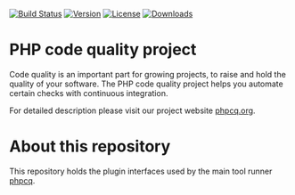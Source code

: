 [![Build Status](https://github.com/phpcq/plugin-api/actions/workflows/diagnostics.yml/badge.svg)](https://github.com/phpcq/plugin-api/actions)
[![Version](https://img.shields.io/packagist/v/phpcq/plugin-api.svg?style=flat-square)](https://packagist.org/packages/phpcq/plugin-api)
[![License](https://img.shields.io/packagist/l/phpcq/plugin-api.svg?style=flat-square)](https://github.com/phpcq/plugin-api/blob/master/LICENSE)
[![Downloads](https://img.shields.io/packagist/dt/phpcq/plugin-api.svg?style=flat-square)](https://packagist.org/packages/phpcq/plugin-api)

# PHP code quality project

Code quality is an important part for growing projects, to raise and hold the quality of your software.
The PHP code quality project helps you automate certain checks with continuous integration.

For detailed description please visit our project website [phpcq.org](http://phpcq.org).

# About this repository

This repository holds the plugin interfaces used by the main tool runner
[phpcq](https://github.com/phpcq/phpcq).
